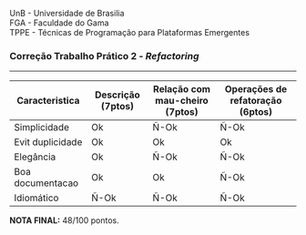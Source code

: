 UnB - Universidade de Brasilia  
FGA - Faculdade do Gama  
TPPE - Técnicas de Programação para Plataformas Emergentes  

### Correção Trabalho Prático 2 - _Refactoring_

---

| Caracteristica | Descrição (7ptos) | Relação com mau-cheiro (7ptos) | Operações de refatoração (6ptos)|
|----------------|-------------------|--------------------------------|--------------------------------|
|Simplicidade    |   Ok | Ñ-Ok | Ñ-Ok |
|Evit duplicidade|   Ok |   Ok |   Ok |
|Elegância       |   Ok | Ñ-Ok | Ñ-Ok |
|Boa documentacao|   Ok |   Ok | Ñ-Ok |
|Idiomático      | Ñ-Ok | Ñ-Ok | Ñ-Ok |

**NOTA FINAL:** 48/100 pontos.

